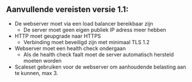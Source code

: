 ## Aanvullende vereisten versie 1.1:

- De webserver moet via een load balancer bereikbaar zijn
  - De server moet geen eigen publiek IP adress meer hebben
- HTTP moet geupgrade naar HTTPS
  - Verbinding moet beveiligd zijn met minimaal TLS 1.2
- Webserver moet een health check ondergaan
  - Als de health check faalt moet de server automatisch hersteld moeten worden
- Scaleset gebruiken voor de webserver om aanhoudende belasting aan te kunnen, max 3.
